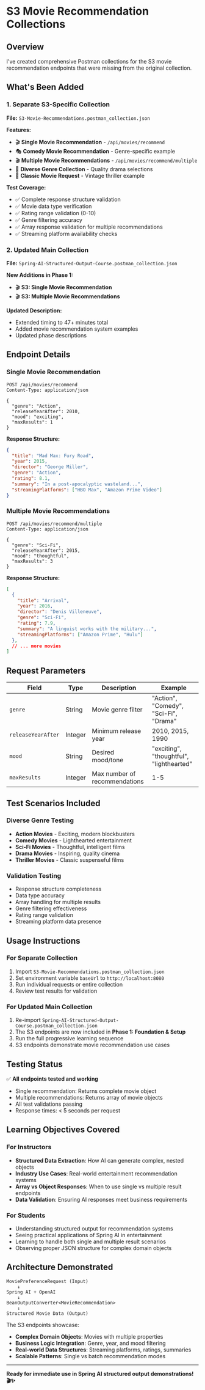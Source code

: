 # S3 Movie Recommendation Collections

## Overview

I've created comprehensive Postman collections for the S3 movie recommendation endpoints that were missing from the original collection.

## What's Been Added

### 1. Separate S3-Specific Collection
**File:** `S3-Movie-Recommendations.postman_collection.json`

**Features:**
- 🎬 **Single Movie Recommendation** - `/api/movies/recommend`
- 🎭 **Comedy Movie Recommendation** - Genre-specific example
- 🎬 **Multiple Movie Recommendations** - `/api/movies/recommend/multiple`
- 🎪 **Diverse Genre Collection** - Quality drama selections
- 🌟 **Classic Movie Request** - Vintage thriller example

**Test Coverage:**
- ✅ Complete response structure validation
- ✅ Movie data type verification
- ✅ Rating range validation (0-10)
- ✅ Genre filtering accuracy
- ✅ Array response validation for multiple recommendations
- ✅ Streaming platform availability checks

### 2. Updated Main Collection
**File:** `Spring-AI-Structured-Output-Course.postman_collection.json`

**New Additions in Phase 1:**
- 🎬 **S3: Single Movie Recommendation**
- 🎬 **S3: Multiple Movie Recommendations**

**Updated Description:**
- Extended timing to 47+ minutes total
- Added movie recommendation system examples
- Updated phase descriptions

## Endpoint Details

### Single Movie Recommendation
```http
POST /api/movies/recommend
Content-Type: application/json

{
  "genre": "Action",
  "releaseYearAfter": 2010,
  "mood": "exciting",
  "maxResults": 1
}
```

**Response Structure:**
```json
{
  "title": "Mad Max: Fury Road",
  "year": 2015,
  "director": "George Miller",
  "genre": "Action",
  "rating": 8.1,
  "summary": "In a post-apocalyptic wasteland...",
  "streamingPlatforms": ["HBO Max", "Amazon Prime Video"]
}
```

### Multiple Movie Recommendations
```http
POST /api/movies/recommend/multiple
Content-Type: application/json

{
  "genre": "Sci-Fi",
  "releaseYearAfter": 2015,
  "mood": "thoughtful",
  "maxResults": 3
}
```

**Response Structure:**
```json
[
  {
    "title": "Arrival",
    "year": 2016,
    "director": "Denis Villeneuve",
    "genre": "Sci-Fi",
    "rating": 7.9,
    "summary": "A linguist works with the military...",
    "streamingPlatforms": ["Amazon Prime", "Hulu"]
  },
  // ... more movies
]
```

## Request Parameters

| Field | Type | Description | Example |
|-------|------|-------------|---------|
| `genre` | String | Movie genre filter | "Action", "Comedy", "Sci-Fi", "Drama" |
| `releaseYearAfter` | Integer | Minimum release year | 2010, 2015, 1990 |
| `mood` | String | Desired mood/tone | "exciting", "thoughtful", "lighthearted" |
| `maxResults` | Integer | Max number of recommendations | 1-5 |

## Test Scenarios Included

### Diverse Genre Testing
- **Action Movies** - Exciting, modern blockbusters
- **Comedy Movies** - Lighthearted entertainment
- **Sci-Fi Movies** - Thoughtful, intelligent films
- **Drama Movies** - Inspiring, quality cinema
- **Thriller Movies** - Classic suspenseful films

### Validation Testing
- Response structure completeness
- Data type accuracy
- Array handling for multiple results
- Genre filtering effectiveness
- Rating range validation
- Streaming platform data presence

## Usage Instructions

### For Separate Collection
1. Import `S3-Movie-Recommendations.postman_collection.json`
2. Set environment variable `baseUrl` to `http://localhost:8080`
3. Run individual requests or entire collection
4. Review test results for validation

### For Updated Main Collection
1. Re-import `Spring-AI-Structured-Output-Course.postman_collection.json`
2. The S3 endpoints are now included in **Phase 1: Foundation & Setup**
3. Run the full progressive learning sequence
4. S3 endpoints demonstrate movie recommendation use cases

## Testing Status

✅ **All endpoints tested and working**
- Single recommendation: Returns complete movie object
- Multiple recommendations: Returns array of movie objects
- All test validations passing
- Response times: < 5 seconds per request

## Learning Objectives Covered

### For Instructors
- **Structured Data Extraction**: How AI can generate complex, nested objects
- **Industry Use Cases**: Real-world entertainment recommendation systems
- **Array vs Object Responses**: When to use single vs multiple result endpoints
- **Data Validation**: Ensuring AI responses meet business requirements

### For Students
- Understanding structured output for recommendation systems
- Seeing practical applications of Spring AI in entertainment
- Learning to handle both single and multiple result scenarios
- Observing proper JSON structure for complex domain objects

## Architecture Demonstrated

```
MoviePreferenceRequest (Input)
    ↓
Spring AI + OpenAI
    ↓
BeanOutputConverter<MovieRecommendation>
    ↓
Structured Movie Data (Output)
```

The S3 endpoints showcase:
- **Complex Domain Objects**: Movies with multiple properties
- **Business Logic Integration**: Genre, year, and mood filtering
- **Real-world Data Structures**: Streaming platforms, ratings, summaries
- **Scalable Patterns**: Single vs batch recommendation modes

---

**Ready for immediate use in Spring AI structured output demonstrations! 🎬✨**